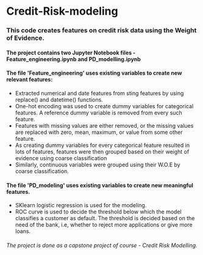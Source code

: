 # Credit-Risk-modeling
### This code creates features on credit risk data using the Weight of Evidence.

#### The project contains two Jupyter Notebook files - Feature_engineering.ipynb and PD_modelling.ipynb
  
#### The file 'Feature_engineering' uses existing variables to create new relevant features:
* Extracted numerical and date features from sting features by using replace() and datetime() functions.
* One-hot encoding was used to create dummy variables for categorical features. A reference dummy variable is removed from every such feature.
* Features with missing values are either removed, or the missing values are replaced with zero, mean, maximum, or value from some other feature.
* As creating dummy variables for every categorical feature resulted in lots of features, features were then grouped based on their weight of evidence using coarse classification
* Similarly, continuous variables were grouped using their W.O.E by coarse classification.

#### The file 'PD_modeling' uses existing variables to create new meaningful features.
* SKlearn logistic regression is used for the modeling.
* ROC curve is used to decide the threshold below which the model classifies a customer as default. The threshold is decided based on the need of the bank, i.e, whether to reject more applications or give more loans.



###### The project is done as a capstone project of course - Credit Risk Modelling.
